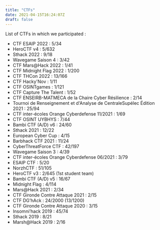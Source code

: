 ```yaml
---
title: "CTFs"
date: 2021-04-15T16:24:07Z
draft: false
---
```


List of CTFs in which we participated : 

- CTF ESAIP 2022 : 5/34
- HeroCTF v4 : 5/632
- Sthack 2022 : 9/18
- Wavegame Saison 4 : 3/42
- CTF Mars@Hack 2022 : 1/41
- CTF Midnight Flag 2022 : 1/200
- CTF THCon 2022 : 13/166
- CTF Hacky'Nov : 1/11
- CTF OSINTgames : 1/121
- CTF Capture The Talent : 1/52
- CTF ENSEIRB-MATMECA de la Chaire Cyber Résilience : 2/14
- Tournoi de Renseignement et d'Analyse de CentraleSupélec Édition 2021 : 25/94
- CTF inter-écoles Orange Cyberdefense 11/2021 : 1/69
- CTF OSINT UYBHYS : 7/44
- Bambi CTF (A/D) v6 : 24/60
- Sthack 2021 : 12/22
- European Cyber Cup : 4/15
- Barbhack CTF 2021 : 11/24
- CyberThreatForce CTF : 42/197
- Wavegame Saison 3 : 4/39
- CTF inter-écoles Orange Cyberdefense 06/2021 : 3/79
- ESAIP CTF : 5/20
- NorzhCTF : 51/105
- HeroCTF v3 : 2/645 (1st student team)
- Bambi CTF (A/D) v5 : 16/67
- Midnight Flag : 4/114
- Mars@Hack 2021 : 2/34
- CTF Gironde Contre Attaque 2021 : 2/15
- CTF DG’hAck : 24/2000 (13/1200)
- CTF Gironde Contre Attaque 2020 : 3/15
- Insomni’hack 2019 : 45/74
- Sthack 2019 : 8/21
- Marsh@Hack 2019 : 2/16
